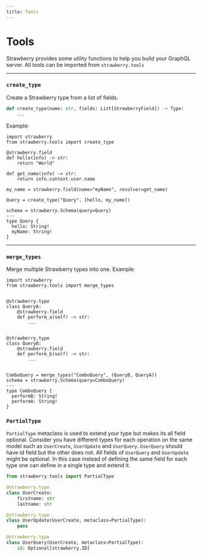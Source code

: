 ```yaml
---
title: Tools
---
```


# Tools

Strawberry provides some utility functions to help you build your GraphQL
server. All tools can be imported from `strawberry.tools`

---

### `create_type`

Create a Strawberry type from a list of fields.

```python
def create_type(name: str, fields: List[StrawberryField]) -> Type:
    ...
```

Example:

```python+schema
import strawberry
from strawberry.tools import create_type

@strawberry.field
def hello(info) -> str:
    return "World"

def get_name(info) -> str:
    return info.context.user.name

my_name = strawberry.field(name="myName", resolver=get_name)

Query = create_type("Query", [hello, my_name])

schema = strawberry.Schema(query=Query)
---
type Query {
  hello: String!
  myName: String!
}
```

---

### `merge_types`

Merge multiple Strawberry types into one. Example:

```python+schema
import strawberry
from strawberry.tools import merge_types


@strawberry.type
class QueryA:
    @strawberry.field
    def perform_a(self) -> str:
        ...


@strawberry.type
class QueryB:
    @strawberry.field
    def perform_b(self) -> str:
        ...


ComboQuery = merge_types("ComboQuery", (QueryB, QueryA))
schema = strawberry.Schema(query=ComboQuery)
---
type ComboQuery {
  performB: String!
  performA: String!
}
```

### `PartialType`

`PartialType` metaclass is used to extend your type but makes its all field optional. Consider
you have different types for each operation on the same model such as `UserCreate`, `UserUpdate`
and `UserQuery`. `UserQuery` should have id field but the other does not. All fields of
`UserQuery` and `UserUpdate` might be optional. In this case instead of defining the same field for
each type one can define in a single type and extend it.

```py
from strawberry.tools import PartialType

@strawberry.type
class UserCreate:
    firstname: str
    lastname: str

@strawberry.type
class UserUpdate(UserCreate, metaclass=PartialType):
    pass

@strawberry.type
class UserQuery(UserCreate, metaclass=PartialType):
    id: Optional[strawberry.ID]

```
